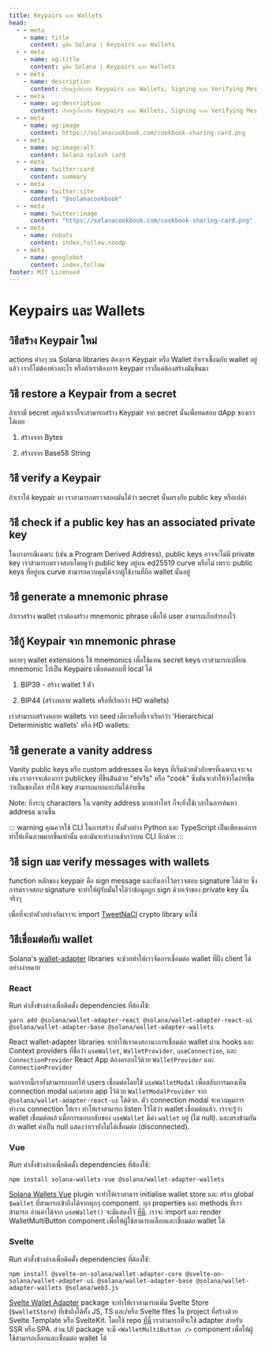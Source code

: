 ```yaml
---
title: Keypairs และ Wallets
head:
  - - meta
    - name: title
      content: คู่มือ Solana | Keypairs และ Wallets
  - - meta
    - name: og:title
      content: คู่มือ Solana | Keypairs และ Wallets
  - - meta
    - name: description
      content: เรียนรู้เกี่ยวกับ Keypairs และ Wallets, Signing และ Verifying Messages และข้อมูลอ้างอิงอื่นๆ สำหรับพัฒนาบน Solana ได้ที่คู่มือ Solana.
  - - meta
    - name: og:description
      content: เรียนรู้เกี่ยวกับ Keypairs และ Wallets, Signing และ Verifying Messages และข้อมูลอ้างอิงอื่นๆ สำหรับพัฒนาบน Solana ได้ที่คู่มือ Solana.
  - - meta
    - name: og:image
      content: https://solanacookbook.com/cookbook-sharing-card.png
  - - meta
    - name: og:image:alt
      content: Solana splash card
  - - meta
    - name: twitter:card
      content: summary
  - - meta
    - name: twitter:site
      content: "@solanacookbook"
  - - meta
    - name: twitter:image
      content: "https://solanacookbook.com/cookbook-sharing-card.png"
  - - meta
    - name: robots
      content: index,follow,noodp
  - - meta
    - name: googlebot
      content: index,follow
footer: MIT Licensed
---
```


# Keypairs และ Wallets

## วิธีสร้าง Keypair ใหม่

actions ต่างๆ บน Solana libraries ต้องการ Keypair หรือ Wallet ถ้าเราเชื่อมกับ wallet อยู่แล้ว เราก็ไม่ต้องห่วงอะไร หรือถ้าเราต้องการ keypair เราก็แค่ต้องสร้างมันขึ้นมา

<SolanaCodeGroup>
  <SolanaCodeGroupItem title="TS" active>

  <template v-slot:default>

@[code](@/code/keypairs-and-wallets/generate-keypair/generate-keypair.en.ts)

  </template>

  <template v-slot:preview>

@[code](@/code/keypairs-and-wallets/generate-keypair/generate-keypair.preview.en.ts)

  </template>

  </SolanaCodeGroupItem>

  <SolanaCodeGroupItem title="Python" >

  <template v-slot:default>

@[code](@/code/keypairs-and-wallets/generate-keypair/generate-keypair.en.py)

  </template>

  <template v-slot:preview>

@[code](@/code/keypairs-and-wallets/generate-keypair/generate-keypair.preview.en.py)

  </template>

  </SolanaCodeGroupItem>

  <SolanaCodeGroupItem title="C++" >

  <template v-slot:default>

@[code](@/code/keypairs-and-wallets/generate-keypair/generate-keypair.en.cpp)

  </template>

  <template v-slot:preview>

@[code](@/code/keypairs-and-wallets/generate-keypair/generate-keypair.preview.en.cpp)

  </template>

  </SolanaCodeGroupItem>

  <SolanaCodeGroupItem title="Rust" >

  <template v-slot:default>

@[code](@/code/keypairs-and-wallets/generate-keypair/generate-keypair.en.rs)

  </template>

  <template v-slot:preview>

@[code](@/code/keypairs-and-wallets/generate-keypair/generate-keypair.preview.en.rs)

  </template>

  </SolanaCodeGroupItem>

  <SolanaCodeGroupItem title="CLI">

  <template v-slot:default>

@[code](@/code/keypairs-and-wallets/generate-keypair/generate-keypair.en.sh)

  </template>

  <template v-slot:preview>

@[code](@/code/keypairs-and-wallets/generate-keypair/generate-keypair.preview.en.sh)

  </template>

  </SolanaCodeGroupItem>

</SolanaCodeGroup>

## วิธี restore a Keypair from a secret

ถ้าเรามี secret อยู่แล้วเราก็จะสามารถสร้าง Keypair จาก secret นั้นเพื่อทดสอบ dApp ของเราได้เลย

1. สร้างจาก Bytes

<SolanaCodeGroup>
   <SolanaCodeGroupItem title="TS" active>

  <template v-slot:default>

@[code](@/code/keypairs-and-wallets/keypair-from-secret/keypair-from-secret.en.ts)

  </template>

  <template v-slot:preview>

@[code](@/code/keypairs-and-wallets/keypair-from-secret/keypair-from-secret.preview.en.ts)

  </template>

  </SolanaCodeGroupItem>

  <SolanaCodeGroupItem title="Python">

  <template v-slot:default>

@[code](@/code/keypairs-and-wallets/keypair-from-secret/keypair-from-secret.en.py)

  </template>

  <template v-slot:preview>

@[code](@/code/keypairs-and-wallets/keypair-from-secret/keypair-from-secret.preview.en.py)

  </template>

  </SolanaCodeGroupItem>

  <SolanaCodeGroupItem title="C++">

  <template v-slot:default>

@[code](@/code/keypairs-and-wallets/keypair-from-secret/keypair-from-secret.en.cpp)

  </template>

  <template v-slot:preview>

@[code](@/code/keypairs-and-wallets/keypair-from-secret/keypair-from-secret.preview.en.cpp)

  </template>

  </SolanaCodeGroupItem>

  <SolanaCodeGroupItem title="Rust">

  <template v-slot:default>

@[code](@/code/keypairs-and-wallets/keypair-from-secret/keypair-from-secret.en.rs)

  </template>

  <template v-slot:preview>

@[code](@/code/keypairs-and-wallets/keypair-from-secret/keypair-from-secret.preview.en.rs)

  </template>

  </SolanaCodeGroupItem>

  <SolanaCodeGroupItem title="CLI">

  <template v-slot:default>

@[code](@/code/keypairs-and-wallets/keypair-from-secret/keypair-from-secret.en.sh)

  </template>

  <template v-slot:preview>

@[code](@/code/keypairs-and-wallets/keypair-from-secret/keypair-from-secret.en.sh)

  </template>

  </SolanaCodeGroupItem>

</SolanaCodeGroup>

2. สร้างจาก Base58 String

<SolanaCodeGroup>
   <SolanaCodeGroupItem title="TS" active>

  <template v-slot:default>

@[code](@/code/keypairs-and-wallets/keypair-from-secret/from-bs58.en.ts)

  </template>

  <template v-slot:preview>

@[code](@/code/keypairs-and-wallets/keypair-from-secret/from-bs58.preview.en.ts)

  </template>

  </SolanaCodeGroupItem>

  <SolanaCodeGroupItem title="Python">

  <template v-slot:default>

@[code](@/code/keypairs-and-wallets/keypair-from-secret/from-bs58.en.py)

  </template>

  <template v-slot:preview>

@[code](@/code/keypairs-and-wallets/keypair-from-secret/from-bs58.preview.en.py)

  </template>

  </SolanaCodeGroupItem>

  <SolanaCodeGroupItem title="Rust">

  <template v-slot:default>

@[code](@/code/keypairs-and-wallets/keypair-from-secret/from-bs58.en.rs)

  </template>

  <template v-slot:preview>

@[code](@/code/keypairs-and-wallets/keypair-from-secret/from-bs58.preview.en.rs)

  </template>

  </SolanaCodeGroupItem>

</SolanaCodeGroup>

## วิธี verify a Keypair

ถ้าเราได้ keypair มา เราสามารถตรวจสอบมันได้ว่า secret นั้นตรงกับ public key หรือเปล่า

<SolanaCodeGroup>
   <SolanaCodeGroupItem title="TS" active>

  <template v-slot:default>

@[code](@/code/keypairs-and-wallets/verify-keypair/verify-keypair.en.ts)

  </template>

  <template v-slot:preview>

@[code](@/code/keypairs-and-wallets/verify-keypair/verify-keypair.preview.en.ts)

  </template>

  </SolanaCodeGroupItem>

  <SolanaCodeGroupItem title="Python">

  <template v-slot:default>

@[code](@/code/keypairs-and-wallets/verify-keypair/verify-keypair.en.py)

  </template>

  <template v-slot:preview>

@[code](@/code/keypairs-and-wallets/verify-keypair/verify-keypair.preview.en.py)

  </template>

  </SolanaCodeGroupItem>

  <SolanaCodeGroupItem title="C++">

  <template v-slot:default>

@[code](@/code/keypairs-and-wallets/verify-keypair/verify-keypair.en.cpp)

  </template>

  <template v-slot:preview>

@[code](@/code/keypairs-and-wallets/verify-keypair/verify-keypair.preview.en.cpp)

  </template>

  </SolanaCodeGroupItem>

  <SolanaCodeGroupItem title="CLI">

  <template v-slot:default>

@[code](@/code/keypairs-and-wallets/verify-keypair/verify-keypair.en.sh)

  </template>

  <template v-slot:preview>

@[code](@/code/keypairs-and-wallets/verify-keypair/verify-keypair.en.sh)

  </template>

  </SolanaCodeGroupItem>

</SolanaCodeGroup>

## วิธี check if a public key has an associated private key

ในบางกรณีเฉพาะ (เช่น a Program Derived Address), public keys อาจจะไม่มี private key เราสามารถตรวจสอบโดยดูว่า public key อยู่บน ed25519 curve หรือไม่ เพราะ public keys ที่อยู่บน curve สามารถควบคุมได้จากผู้ใช้งานที่ถือ wallet นั้นอยู่

<SolanaCodeGroup>
  <SolanaCodeGroupItem title="TS" active>

  <template v-slot:default>

@[code](@/code/keypairs-and-wallets/check-valid-publickey/check-valid-publickey.ts)

  </template>

  <template v-slot:preview>

@[code](@/code/keypairs-and-wallets/check-valid-publickey/check-valid-publickey.preview.ts)

  </template>

  </SolanaCodeGroupItem>

  <SolanaCodeGroupItem title="Python" active>

  <template v-slot:default>

@[code](@/code/keypairs-and-wallets/check-valid-publickey/check-valid-publickey.py)

  </template>

  <template v-slot:preview>

@[code](@/code/keypairs-and-wallets/check-valid-publickey/check-valid-publickey.preview.py)

  </template>

  </SolanaCodeGroupItem>

  <SolanaCodeGroupItem title="C++" active>

  <template v-slot:default>

@[code](@/code/keypairs-and-wallets/check-valid-publickey/check-valid-publickey.cpp)

  </template>

  <template v-slot:preview>

@[code](@/code/keypairs-and-wallets/check-valid-publickey/check-valid-publickey.preview.cpp)

  </template>

  </SolanaCodeGroupItem>

  <SolanaCodeGroupItem title="Rust" active>

  <template v-slot:default>

@[code](@/code/keypairs-and-wallets/check-valid-publickey/check-valid-publickey.rs)

  </template>

  <template v-slot:preview>

@[code](@/code/keypairs-and-wallets/check-valid-publickey/check-valid-publickey.preview.rs)

  </template>

  </SolanaCodeGroupItem>

</SolanaCodeGroup>


## วิธี generate a mnemonic phrase

ถ้าเราสร้าง wallet เราต้องสร้าง mnemonic phrase เพื่อให้ user สามารถเก็บสำรองไว้

<SolanaCodeGroup>
  <SolanaCodeGroupItem title="TS" active>

  <template v-slot:default>

@[code](@/code/keypairs-and-wallets/generate-mnemonic/from-bip39.ts)

  </template>

  <template v-slot:preview>

@[code](@/code/keypairs-and-wallets/generate-mnemonic/from-bip39.preview.ts)

  </template>

  </SolanaCodeGroupItem>

  <SolanaCodeGroupItem title="Python">

  <template v-slot:default>

@[code](@/code/keypairs-and-wallets/generate-mnemonic/from-bip39.py)

  </template>

  <template v-slot:preview>

@[code](@/code/keypairs-and-wallets/generate-mnemonic/from-bip39.preview.py)

  </template>

  </SolanaCodeGroupItem>

  <SolanaCodeGroupItem title="CLI">

  <template v-slot:default>

@[code](@/code/keypairs-and-wallets/generate-mnemonic/from-bip39.sh)

  </template>

  <template v-slot:preview>

@[code](@/code/keypairs-and-wallets/generate-mnemonic/from-bip39.sh)

  </template>

  </SolanaCodeGroupItem>

</SolanaCodeGroup>

## วิธีกู้ Keypair จาก mnemonic phrase

หลายๆ wallet extensions ใช้ mnemonics เพื่อใช้แทน secret keys เราสามารถเปลี่ยน mnemonic ไปเป็น Keypairs เพื่อทดสอบที่ local ได้

1. BIP39 - สร้าง wallet 1 ตัว

<SolanaCodeGroup>
   <SolanaCodeGroupItem title="TS" active>

  <template v-slot:default>

@[code](@/code/keypairs-and-wallets/mnemonic-to-keypair/from-bip39.ts)

  </template>

  <template v-slot:preview>

@[code](@/code/keypairs-and-wallets/mnemonic-to-keypair/from-bip39.preview.ts)

  </template>

  </SolanaCodeGroupItem>

  <SolanaCodeGroupItem title="Python">

  <template v-slot:default>

@[code](@/code/keypairs-and-wallets/mnemonic-to-keypair/from-bip39.py)

  </template>

  <template v-slot:preview>

@[code](@/code/keypairs-and-wallets/mnemonic-to-keypair/from-bip39.preview.py)

  </template>

  </SolanaCodeGroupItem>

  <SolanaCodeGroupItem title="CLI">

  <template v-slot:default>

@[code](@/code/keypairs-and-wallets/mnemonic-to-keypair/from-bip39.sh)

  </template>

  <template v-slot:preview>

@[code](@/code/keypairs-and-wallets/mnemonic-to-keypair/from-bip39.sh)

  </template>

  </SolanaCodeGroupItem>

</SolanaCodeGroup>

2. BIP44 (สร้างหลาย wallets หรือที่เรียกว่า HD wallets)

เราสามารถสร้างหลาย wallets จาก seed เดียวหรือที่เราเรียกว่า 'Hierarchical Deterministic wallets' หรือ HD wallets:

<SolanaCodeGroup>
   <SolanaCodeGroupItem title="TS" active>

  <template v-slot:default>

@[code](@/code/keypairs-and-wallets/mnemonic-to-keypair/from-bip44.ts)

  </template>

  <template v-slot:preview>

@[code](@/code/keypairs-and-wallets/mnemonic-to-keypair/from-bip44.preview.ts)

  </template>

  </SolanaCodeGroupItem>

  <SolanaCodeGroupItem title="CLI">

  <template v-slot:default>

@[code](@/code/keypairs-and-wallets/mnemonic-to-keypair/from-bip44.sh)

  </template>

  <template v-slot:preview>

@[code](@/code/keypairs-and-wallets/mnemonic-to-keypair/from-bip44.sh)

  </template>

  </SolanaCodeGroupItem>

</SolanaCodeGroup>

## วิธี generate a vanity address

Vanity public keys หรือ custom addresses คือ keys ที่เริ่มด้วยตัวอักษรที่เฉพาะเจาะจง เช่น เราอาจจะต้องการ publickey ที่ขึ้นต้้นด้วย "elv1s" หรือ "cook" ซึ่งมันจะทำให้จำไดง่ายขึ้นว่าเป็นของใคร ทำให้ key สามารถแยกแยะกันได้ง่ายขึ้น

Note: ยิ่งระบุ characters ใน vanity address มากเท่าไหร่ ก็จะยิ่งใช้เวลาในการค้นหา address นานขึ้น

::: warning
คุณควรใช้ CLI ในการสร้าง ทั้งตัวอย่าง Python และ TypeScript เป็นเพียงแค่การทำให้เห็นภาพมากขึ้นเท่านั้น และมันจะทำงานช้ากว่าบน CLI อีกด้วย
:::

<SolanaCodeGroup>
   <SolanaCodeGroupItem title="TS" active>

  <template v-slot:default>

@[code](@/code/keypairs-and-wallets/vanity-publickeys/vanity-publickeys.en.ts)

  </template>

  <template v-slot:preview>

@[code](@/code/keypairs-and-wallets/vanity-publickeys/vanity-publickeys.preview.en.ts)

  </template>

  </SolanaCodeGroupItem>

  <SolanaCodeGroupItem title="Python">

  <template v-slot:default>

@[code](@/code/keypairs-and-wallets/vanity-publickeys/vanity-publickeys.en.py)

  </template>

  <template v-slot:preview>

@[code](@/code/keypairs-and-wallets/vanity-publickeys/vanity-publickeys.preview.en.py)

  </template>

  </SolanaCodeGroupItem>

  <SolanaCodeGroupItem title="C++">

  <template v-slot:default>

@[code](@/code/keypairs-and-wallets/vanity-publickeys/vanity-publickeys.en.cpp)

  </template>

  <template v-slot:preview>

@[code](@/code/keypairs-and-wallets/vanity-publickeys/vanity-publickeys.preview.en.cpp)

  </template>

  </SolanaCodeGroupItem>

  <SolanaCodeGroupItem title="CLI">

  <template v-slot:default>

@[code](@/code/keypairs-and-wallets/vanity-publickeys/vanity-publickeys.en.sh)

  </template>

  <template v-slot:preview>

@[code](@/code/keypairs-and-wallets/vanity-publickeys/vanity-publickeys.en.sh)

  </template>

  </SolanaCodeGroupItem>

</SolanaCodeGroup>

## วิธี sign และ verify messages with wallets

function หลักของ keypair คือ sign message และยังเอาไว้ตรวจสอบ signature ได้ด้วย ซึ่งการตรวจสอบ signature จะทำให้ผู้รับมั่นใจได้ว่าข้อมูลถูก sign ด้วยเจ้าของ private key นั้นจริงๆ

เพื่อที่จะทำตัวอย่างกันเราจะ import [TweetNaCl][1] crypto library มาใช้

<SolanaCodeGroup>
   <SolanaCodeGroupItem title="TS" active>

  <template v-slot:default>

@[code](@/code/keypairs-and-wallets/sign-verify-message/sign-verify-message.en.ts)

  </template>

  <template v-slot:preview>

@[code](@/code/keypairs-and-wallets/sign-verify-message/sign-verify-message.preview.en.ts)

  </template>

  </SolanaCodeGroupItem>

  <SolanaCodeGroupItem title="Python">

  <template v-slot:default>

@[code](@/code/keypairs-and-wallets/sign-verify-message/sign-verify-message.en.py)

  </template>

  <template v-slot:preview>

@[code](@/code/keypairs-and-wallets/sign-verify-message/sign-verify-message.preview.en.py)

  </template>

  </SolanaCodeGroupItem>

</SolanaCodeGroup>

[1]: https://www.npmjs.com/package/tweetnacl

## วิธีเชื่อมต่อกับ wallet

Solana's [wallet-adapter](https://github.com/solana-labs/wallet-adapter) libraries จะช่วยทำให้เราจัดการเชื่อมต่อ wallet ที่ฝั่ง client ได้อย่างง่ายดาย

### React

Run คำสั่งข้างล่างเพื่อติดตั้ง dependencies ที่ต้องใช้:

```/bin/bash
yarn add @solana/wallet-adapter-react @solana/wallet-adapter-react-ui @solana/wallet-adapter-base @solana/wallet-adapter-wallets
```

React wallet-adapter libraries จะทำให้เราคงสถานะการเชื่อมต่อ wallet ผ่าน hooks และ Context providers ที่ชื่อว่า `useWallet`, `WalletProvider`, `useConnection`, และ `ConnectionProvider` React App ต้องครอบไว้ด้วย `WalletProvider` และ `ConnectionProvider`

นอกจากนี้เรายังสามารถบอกให้ users เชื่อมต่อโดยใช้ `useWalletModal` เพื่อสลับการมองเห็น connection modal และครอบ app ไว้ด้วย `WalletModalProvider` จาก `@solana/wallet-adapter-react-ui` ได้ด้วย. ตัว connection modal จะควบคุมการทำงาน connection ให้เรา ทำให้เราสามารถ listen ไว้ได้ว่า wallet เชื่อมต่อแล้ว. เราจะรู้ว่า wallet เชื่อมต่อแล้วเมื่อการตอบกลับของ `useWallet` มีค่า `wallet` อยู่ (ไม่ null). และตรงข้ามกันถ้า wallet ค่าเป็น null แสดงว่าเรายังไม่ได้เชื่อมต่อ (disconnected).

<SolanaCodeGroup>
   <SolanaCodeGroupItem title="TS" active>

  <template v-slot:default>

@[code](@/code/keypairs-and-wallets/connect-to-wallet/connect-to-wallet-react.en.tsx)

  </template>

  <template v-slot:preview>

@[code](@/code/keypairs-and-wallets/connect-to-wallet/connect-to-wallet-react.preview.en.tsx)

  </template>

  </SolanaCodeGroupItem>

</SolanaCodeGroup>

### Vue

Run คำสั่งข้างล่างเพื่อติดตั้ง dependencies ที่ต้องใช้:

```/bin/bash
npm install solana-wallets-vue @solana/wallet-adapter-wallets
```

[Solana Wallets Vue](https://github.com/lorisleiva/solana-wallets-vue) plugin จะทำให้เราสามาร initialise wallet store และ สร้าง global `$wallet` ที่สามารถเข้าถึงได้จากทุกๆ component. ทุก properties และ methods ที่เราสามารถ อ่านค่าได้จาก `useWallet()` จะมีแสดงไว้ [ที่นี่](https://github.com/lorisleiva/solana-wallets-vue#usewallet-references). เราจะ import และ render WalletMultiButton component เพื่อให้ผู้ใช้สามารถเลือกและเชื่อมต่อ wallet ได้

<SolanaCodeGroup>
   <SolanaCodeGroupItem title="Vue" active>

  <template v-slot:default>

@[code](@/code/keypairs-and-wallets/connect-to-wallet/connect-to-wallet-vue.en.vue)

  </template>

  <template v-slot:preview>

@[code](@/code/keypairs-and-wallets/connect-to-wallet/connect-to-wallet-vue.preview.en.vue)

  </template>

  </SolanaCodeGroupItem>

</SolanaCodeGroup>

### Svelte

Run คำสั่งข้างล่างเพื่อติดตั้ง dependencies ที่ต้องใช้:

```/bin/bash
npm install @svelte-on-solana/wallet-adapter-core @svelte-on-solana/wallet-adapter-ui @solana/wallet-adapter-base @solana/wallet-adapter-wallets @solana/web3.js
```

[Svelte Wallet Adapter](https://github.com/svelte-on-solana/wallet-adapter) package จะทำให้เราสามารถเพิ่ม Svelte Store (`$walletStore`) ที่เข้าถึงได้ทั้ง JS, TS และ/หรือ Svelte files ใน project ที่สร้างด้วย Svelte Template หรือ SvelteKit. โดยใช้ repo [ที่นี่](https://github.com/svelte-on-solana/wallet-adapter/blob/master/packages/core/README.md/) เราสามารถที่จะใช้ adapter สำหรับ SSR หรือ SPA. ส่วน UI package จะมี `<WalletMultiButton />` component เพื่อให้ผู้ใช้สามารถเลือกและเชื่อมต่อ wallet ได้

<SolanaCodeGroup>
   <SolanaCodeGroupItem title="Svelte" active>

  <template v-slot:default>

@[code](@/code/keypairs-and-wallets/connect-to-wallet/connect-to-wallet-svelte.en.html)

  </template>

  <template v-slot:preview>

@[code](@/code/keypairs-and-wallets/connect-to-wallet/connect-to-wallet-svelte.preview.en.html)

  </template>

  </SolanaCodeGroupItem>

</SolanaCodeGroup>
